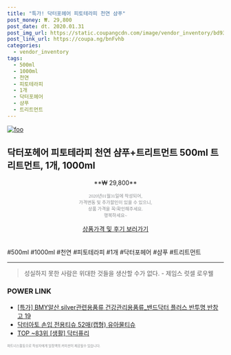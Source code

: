 ```yaml
--- 
title: "특가! 닥터포헤어 피토테라피 천연 샴푸" 
post_money: ₩. 29,800 
post_date: dt. 2020.01.31 
post_img_url: https://static.coupangcdn.com/image/vendor_inventory/bd93/0c841dfe17eb23834aac5c44458aeb4298085d7e78665a4e052434dbdea6.jpg 
post_link_url: https://coupa.ng/bnFvhb 
categories: 
  - vendor_inventory 
tags: 
  - 500ml 
  - 1000ml 
  - 천연 
  - 피토테라피 
  - 1개 
  - 닥터포헤어 
  - 샴푸 
  - 트리트먼트 
--- 
```

[![foo](https://static.coupangcdn.com/image/vendor_inventory/bd93/0c841dfe17eb23834aac5c44458aeb4298085d7e78665a4e052434dbdea6.jpg)](https://coupa.ng/bnFvhb) 

## 닥터포헤어 피토테라피 천연 샴푸+트리트먼트 500ml 트리트먼트, 1개, 1000ml 
<p style="text-align: center;">**₩ 29,800**</p> 
<p style="text-align: center;"><span style="color: #898c8f; font-family: Georgia,Times,serif; font-size: 0.75em;">2020년01월31일에 작성되어, <br>가격변동 및 추가할인이 있을 수 있으니,<br> 상품 가격을 꼭!확인해주세요.<br>행복하세요~</span> 
</p>	 
<div markdown="0" style="text-align: center;"><a href="https://coupa.ng/bnFvhb" class="btn btn--success">상품가격 및 후기 보러가기</a></div> 
<br><br> 
  #500ml #1000ml #천연 #피토테라피 #1개 #닥터포헤어 #샴푸 #트리트먼트 
<hr> 

> 성실하지 못한 사람은 위대한 것들을 생산할 수가 없다. - 제임스 럿셀 로우웰 


### POWER LINK

* <a href="https://blog.naver.com/an0733/221789158336" target="_blank">[특가] BMY알산 silver관련용품류 건강관리용품류_밴드닥터 플러스 반투명 반창고 19</a>
* <a href="https://blog.naver.com/fasyy4321/221787187244" target="_blank">닥터아토 손입 전용티슈 52매(캡형) 유아물티슈</a>
* <a href="https://blog.naver.com/an0733/221787825706" target="_blank"> TOP ~83위 [생활] 닥터퓨리</a>

<span style="color: #898c8f; font-family: Georgia,Times,serif; font-size: 0.55em;">파트너스활동으로 작성자에게 일정액의 커미션이 제공될수 있습니다.</span> 
